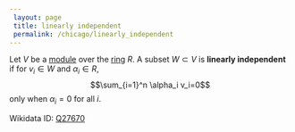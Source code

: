 ```yaml
---
 layout: page
 title: linearly independent
 permalink: /chicago/linearly_independent
---
```

Let $V$ be a [module](https://mathgloss.github.io/MathGloss/chicago/module_over_a_ring) over the [ring](https://mathgloss.github.io/MathGloss/chicago/ring) $R$. A subset $W \subset V$ is **linearly independent** if for $v_i \in W$ and $\alpha_i \in R$, $$\sum_{i=1}^n \alpha_i v_i=0$$ only when $\alpha_i = 0$ for all $i$.

Wikidata ID: [Q27670](https://www.wikidata.org/wiki/Q27670)